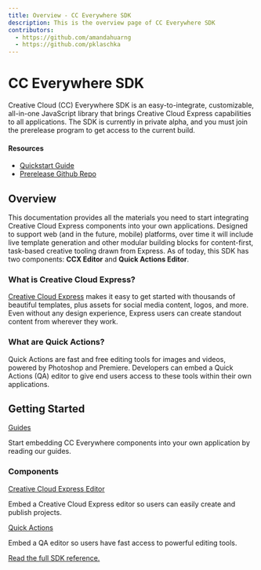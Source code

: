 ```yaml
---
title: Overview - CC Everywhere SDK 
description: This is the overview page of CC Everywhere SDK
contributors:
  - https://github.com/amandahuarng
  - https://github.com/pklaschka
---
```


<Hero slots="heading, text" background="rgb(64, 34, 138)" /> 

# CC Everywhere SDK

Creative Cloud (CC) Everywhere SDK is an easy-to-integrate, customizable, all-in-one JavaScript library that brings Creative Cloud Express capabilities to all applications. The SDK is currently in private alpha, and you must join the prerelease program to get access to the current build.

<Resources slots="heading, links"/>

#### Resources
* [Quickstart Guide](guides/)
* [Prerelease Github Repo](https://github.com/AdobeDocs/cc-everywhere)
  
<DiscoverBlock width="100%" slots="heading, text"/>

## Overview

This documentation provides all the materials you need to start integrating Creative Cloud Express components into your own applications. Designed to support web (and in the future, mobile) platforms, over time it will include live template generation and other modular building blocks for content-first, task-based creative tooling drawn from Express. As of today, this SDK has two components: __CCX Editor__ and __Quick Actions Editor__.

### What is Creative Cloud Express? 
[Creative Cloud Express](https://www.adobe.com/express/) makes it easy to get started with thousands of beautiful templates, plus assets for social media content, logos, and more. Even without any design experience, Express users can create standout content from wherever they work. 

### What are Quick Actions? 
Quick Actions are fast and free editing tools for images and videos, powered by Photoshop and Premiere. Developers can embed a Quick Actions (QA) editor to give end users access to these tools within their own applications.

<DiscoverBlock width="100%" slots="heading, link, text"/>

## Getting Started

[Guides](guides/)
    
Start embedding CC Everywhere components into your own application by reading our guides.

<DiscoverBlock slots="heading, link, text"/> 

### Components

[Creative Cloud Express Editor](guides/ccx_editor/) 
     
Embed a Creative Cloud Express editor so users can easily create and publish projects.

<DiscoverBlock slots="link, text"/>

[Quick Actions](guides/quick_actions/) 

Embed a QA editor so users have fast access to powerful editing tools.

[Read the full SDK reference.](reference/) 


  